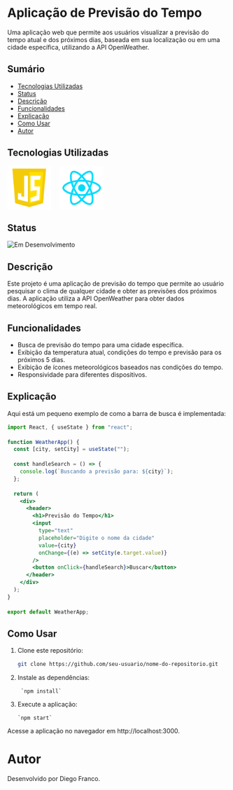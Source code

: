 # Aplicação de Previsão do Tempo

Uma aplicação web que permite aos usuários visualizar a previsão do tempo atual e dos próximos dias, baseada em sua localização ou em uma cidade específica, utilizando a API OpenWeather.

<!-- ## Interface -->

<!-- <div align="center">
  <img src="img/logo.png" alt="Imagem do Projeto" width="100">
</div> -->

## Sumário

- [Tecnologias Utilizadas](#tecnologias-utilizadas)
- [Status](#status)
- [Descrição](#descrição)
- [Funcionalidades](#funcionalidades)
- [Explicação](#explicação)
- [Como Usar](#como-usar)
- [Autor](#autor)

## Tecnologias Utilizadas

<div style="display: flex; flex-direction: row;">
  <div style="margin-right: 20px; display: flex; justify-content: flex-start;">
    <img src="img/js.png" alt="Logo Linguagem" width="100"/>
  </div>
  <div style="margin-right: 20px; display: flex; justify-content: flex-start;">
    <img src="img/react.png" alt="Logo React" width="100"/>
  </div>
</div>

## Status

![Em Desenvolvimento](http://img.shields.io/static/v1?label=STATUS&message=EM%20DESENVOLVIMENTO&color=RED&style=for-the-badge)

<!-- ![Concluído](http://img.shields.io/static/v1?label=STATUS&message=CONCLUIDO&color=GREEN&style=for-the-badge) -->

## Descrição

Este projeto é uma aplicação de previsão do tempo que permite ao usuário pesquisar o clima de qualquer cidade e obter as previsões dos próximos dias. A aplicação utiliza a API OpenWeather para obter dados meteorológicos em tempo real.

## Funcionalidades

- Busca de previsão do tempo para uma cidade específica.
- Exibição da temperatura atual, condições do tempo e previsão para os próximos 5 dias.
- Exibição de ícones meteorológicos baseados nas condições do tempo.
- Responsividade para diferentes dispositivos.

## Explicação

Aqui está um pequeno exemplo de como a barra de busca é implementada:

```jsx
import React, { useState } from "react";

function WeatherApp() {
  const [city, setCity] = useState("");

  const handleSearch = () => {
    console.log(`Buscando a previsão para: ${city}`);
  };

  return (
    <div>
      <header>
        <h1>Previsão do Tempo</h1>
        <input
          type="text"
          placeholder="Digite o nome da cidade"
          value={city}
          onChange={(e) => setCity(e.target.value)}
        />
        <button onClick={handleSearch}>Buscar</button>
      </header>
    </div>
  );
}

export default WeatherApp;
```

## Como Usar

1.  Clone este repositório:

    ```bash
    git clone https://github.com/seu-usuario/nome-do-repositorio.git

    ```

2.  Instale as dependências:

         `npm install`

3.  Execute a aplicação:

        `npm start`

Acesse a aplicação no navegador em http://localhost:3000.

# Autor

Desenvolvido por Diego Franco.
